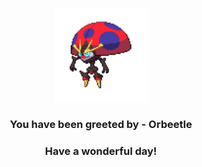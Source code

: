 <p align="center">
    <img src="https://raw.githubusercontent.com/PokeAPI/sprites/master/sprites/pokemon/826.png" width="150" height="150">
</p>
<h3 align="center">You have been greeted by - <b>Orbeetle</b></h3>
<h3 align="center">Have a wonderful day!</h3>
